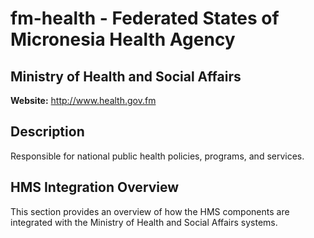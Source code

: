 # fm-health - Federated States of Micronesia Health Agency

## Ministry of Health and Social Affairs

**Website:** http://www.health.gov.fm

## Description

Responsible for national public health policies, programs, and services.

## HMS Integration Overview

This section provides an overview of how the HMS components are integrated with the Ministry of Health and Social Affairs systems.
